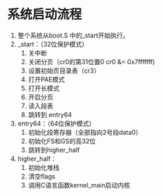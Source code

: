 # 系统启动流程

1. 整个系统从boot.S 中的_start开始执行。
2. _start：（32位保护模式）
   1. 关中断
   2. 关闭分页（cr0的第31位置0   cr0 &= 0x7fffffff)
   3. 设置初始页目录表（cr3）
   4. 打开PAE模式
   5. 打开长模式
   6. 开启分页
   7. 读入段表
   8. 跳转到 entry64
3. entry64：（64位保护模式）
   1. 初始化段寄存器（全部指向2号段data0）
   2. 初始化FS和GS的高32位
   3. 跳转到higher_half
4. higher_half：
   1. 初始化堆栈
   2. 清空flags
   3. 调用C语言函数kernel_main启动内核


